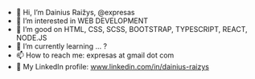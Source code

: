 - 👋 Hi, I’m Dainius Raižys, @expresas
- 👀 I’m interested in WEB DEVELOPMENT
- 💞️ I’m good on HTML, CSS, SCSS, BOOTSTRAP, TYPESCRIPT, REACT, NODE.JS
- 🌱 I’m currently learning ... ?
- 📫 How to reach me: expresas at gmail dot com
- :link: My LinkedIn profile: www.linkedin.com/in/dainius-raizys

<!---
expresas/expresas is a ✨ special ✨ repository because its `README.md` (this file) appears on your GitHub profile.
You can click the Preview link to take a look at your changes.
--->

